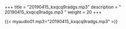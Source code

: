 +++
title = "20190415_kxqcq9radgs.mp3"
description = " 20190415_kxqcq9radgs.mp3 "
weight = 20
+++

{{< myaudio01 mp3="20190415_kxqcq9radgs.mp3" >}}

